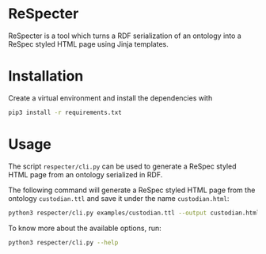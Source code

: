 # ReSpecter

ReSpecter is a tool which turns a RDF serialization of an ontology into a ReSpec styled HTML page using Jinja templates.

# Installation

Create a virtual environment and install the dependencies with 

```sh
pip3 install -r requirements.txt
```

# Usage

The script `respecter/cli.py` can be used to generate a ReSpec styled HTML page from an ontology serialized in RDF. 

The following command will generate a ReSpec styled HTML page from the ontology `custodian.ttl` and save it under the name `custodian.html`:

```sh
python3 respecter/cli.py examples/custodian.ttl --output custodian.html
```

To know more about the available options, run:

```sh
python3 respecter/cli.py --help
```